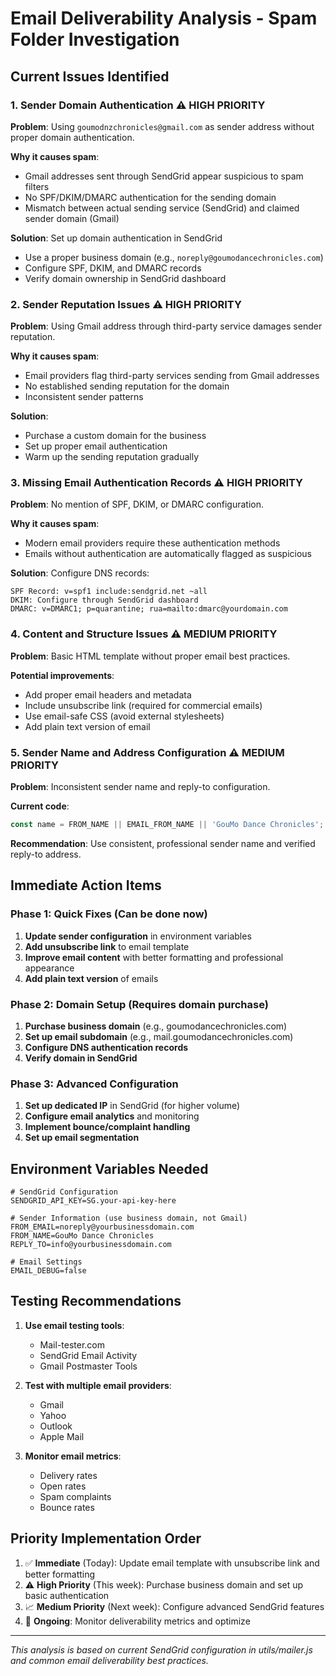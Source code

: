 # Email Deliverability Analysis - Spam Folder Investigation

## Current Issues Identified

### 1. **Sender Domain Authentication** ⚠️ HIGH PRIORITY
**Problem**: Using `goumodnzchronicles@gmail.com` as sender address without proper domain authentication.

**Why it causes spam**:
- Gmail addresses sent through SendGrid appear suspicious to spam filters
- No SPF/DKIM/DMARC authentication for the sending domain
- Mismatch between actual sending service (SendGrid) and claimed sender domain (Gmail)

**Solution**: Set up domain authentication in SendGrid
- Use a proper business domain (e.g., `noreply@goumodancechronicles.com`)
- Configure SPF, DKIM, and DMARC records
- Verify domain ownership in SendGrid dashboard

### 2. **Sender Reputation Issues** ⚠️ HIGH PRIORITY
**Problem**: Using Gmail address through third-party service damages sender reputation.

**Why it causes spam**:
- Email providers flag third-party services sending from Gmail addresses
- No established sending reputation for the domain
- Inconsistent sender patterns

**Solution**: 
- Purchase a custom domain for the business
- Set up proper email authentication
- Warm up the sending reputation gradually

### 3. **Missing Email Authentication Records** ⚠️ HIGH PRIORITY
**Problem**: No mention of SPF, DKIM, or DMARC configuration.

**Why it causes spam**:
- Modern email providers require these authentication methods
- Emails without authentication are automatically flagged as suspicious

**Solution**: Configure DNS records:
```
SPF Record: v=spf1 include:sendgrid.net ~all
DKIM: Configure through SendGrid dashboard
DMARC: v=DMARC1; p=quarantine; rua=mailto:dmarc@yourdomain.com
```

### 4. **Content and Structure Issues** ⚠️ MEDIUM PRIORITY
**Problem**: Basic HTML template without proper email best practices.

**Potential improvements**:
- Add proper email headers and metadata
- Include unsubscribe link (required for commercial emails)
- Use email-safe CSS (avoid external stylesheets)
- Add plain text version of email

### 5. **Sender Name and Address Configuration** ⚠️ MEDIUM PRIORITY
**Problem**: Inconsistent sender name and reply-to configuration.

**Current code**:
```javascript
const name = FROM_NAME || EMAIL_FROM_NAME || 'GouMo Dance Chronicles';
```

**Recommendation**: Use consistent, professional sender name and verified reply-to address.

## Immediate Action Items

### Phase 1: Quick Fixes (Can be done now)
1. **Update sender configuration** in environment variables
2. **Add unsubscribe link** to email template
3. **Improve email content** with better formatting and professional appearance
4. **Add plain text version** of emails

### Phase 2: Domain Setup (Requires domain purchase)
1. **Purchase business domain** (e.g., goumodancechronicles.com)
2. **Set up email subdomain** (e.g., mail.goumodancechronicles.com)
3. **Configure DNS authentication records**
4. **Verify domain in SendGrid**

### Phase 3: Advanced Configuration
1. **Set up dedicated IP** in SendGrid (for higher volume)
2. **Configure email analytics** and monitoring
3. **Implement bounce/complaint handling**
4. **Set up email segmentation**

## Environment Variables Needed

```env
# SendGrid Configuration
SENDGRID_API_KEY=SG.your-api-key-here

# Sender Information (use business domain, not Gmail)
FROM_EMAIL=noreply@yourbusinessdomain.com
FROM_NAME=GouMo Dance Chronicles
REPLY_TO=info@yourbusinessdomain.com

# Email Settings
EMAIL_DEBUG=false
```

## Testing Recommendations

1. **Use email testing tools**:
   - Mail-tester.com
   - SendGrid Email Activity
   - Gmail Postmaster Tools

2. **Test with multiple email providers**:
   - Gmail
   - Yahoo
   - Outlook
   - Apple Mail

3. **Monitor email metrics**:
   - Delivery rates
   - Open rates
   - Spam complaints
   - Bounce rates

## Priority Implementation Order

1. ✅ **Immediate** (Today): Update email template with unsubscribe link and better formatting
2. ⚠️ **High Priority** (This week): Purchase business domain and set up basic authentication
3. 📈 **Medium Priority** (Next week): Configure advanced SendGrid features
4. 🔄 **Ongoing**: Monitor deliverability metrics and optimize

---

*This analysis is based on current SendGrid configuration in utils/mailer.js and common email deliverability best practices.*
